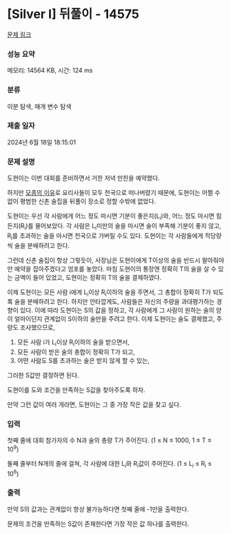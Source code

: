 # [Silver I] 뒤풀이 - 14575 

[문제 링크](https://www.acmicpc.net/problem/14575) 

### 성능 요약

메모리: 14564 KB, 시간: 124 ms

### 분류

이분 탐색, 매개 변수 탐색

### 제출 일자

2024년 6월 18일 18:15:01

### 문제 설명

<p>도현이는 이번 대회를 준비하면서 거한 저녁 만찬을 예약했다.</p>

<p>하지만 <a href="https://www.acmicpc.net/problem/14574">모종의 이유</a>로 요리사들이 모두 천국으로 떠나버렸기 때문에, 도현이는 어쩔 수 없이 평범한 신촌 술집을 뒤풀이 장소로 정할 수밖에 없었다.</p>

<p>도현이는 우선 각 사람에게 어느 정도 마시면 기분이 좋은지(L<sub>i</sub>)와, 어느 정도 마시면 힘든지(R<sub>i</sub>)를 물어보았다. 각 사람은 L<sub>i</sub>미만의 술을 마시면 술이 부족해 기분이 좋지 않고, R<sub>i</sub>를 초과하는 술을 마시면 천국으로 가버릴 수도 있다. 도현이는 각 사람들에게 적당량씩 술을 분배하려고 한다.</p>

<p>그런데 신촌 술집이 항상 그렇듯이, 사장님은 도현이에게 T이상의 술을 반드시 팔아줘야만 예약을 잡아주겠다고 엄포를 놓았다. 마침 도현이의 통장엔 정확히 T의 술을 살 수 있는 금액이 들어 있었고, 도현이는 정확히 T의 술을 결제하였다.</p>

<p>이제 도현이는 모든 사람 i에게 L<sub>i</sub>이상 R<sub>i</sub>이하의 술을 주면서, 그 총합이 정확히 T가 되도록 술을 분배하려고 한다. 하지만 안타깝게도, 사람들은 자신의 주량을 과대평가하는 경향이 있다. 이에 따라 도현이는 S의 값을 정하고, 각 사람에게 그 사람이 원하는 술의 양이 얼마이던지 관계없이 S이하의 술만을 주려고 한다. 이제 도현이는 술도 결제했고, 주량도 조사했으므로,</p>

<ol>
	<li>모든 사람 i가 L<sub>i</sub>이상 R<sub>i</sub>이하의 술을 받으면서,</li>
	<li>모든 사람이 받은 술의 총합이 정확히 T가 되고,</li>
	<li>어떤 사람도 S를 초과하는 술은 받지 않게 할 수 있는,</li>
</ol>

<p>그러한 S값만 결정하면 된다.</p>

<p>도현이를 도와 조건을 만족하는 S값을 찾아주도록 하자.</p>

<p>만약 그런 값이 여러 개라면, 도현이는 그 중 가장 작은 값을 찾고 싶다.</p>

### 입력 

 <p>첫째 줄에 대회 참가자의 수 N과 술의 총량 T가 주어진다. (1 ≤ N ≤ 1000, 1 ≤ T ≤ 10<sup>9</sup>)</p>

<p>둘째 줄부터 N개의 줄에 걸쳐, 각 사람에 대한 L<sub>i</sub>와 R<sub>i</sub>값이 주어진다. (1 ≤ L<sub>i</sub> ≤ R<sub>i</sub> ≤ 10<sup>6</sup>)</p>

### 출력 

 <p>만약 S의 값과는 관계없이 항상 불가능하다면 첫째 줄에 -1만을 출력한다.</p>

<p>문제의 조건을 만족하는 S값이 존재한다면 가장 작은 값 하나를 출력한다.</p>

